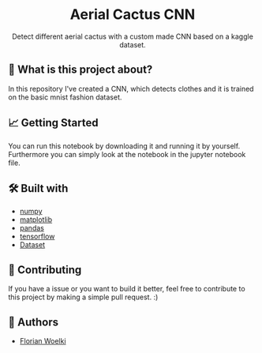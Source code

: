 <h1 align="center">Aerial Cactus CNN</h1>

<p align="center">
Detect different aerial cactus with a custom made CNN based on a kaggle dataset.
</p>


## 🤔 What is this project about?
In this repository I've created a CNN, which detects clothes and it is trained on the basic mnist fashion dataset.


## 📈 Getting Started
You can run this notebook by downloading it and running it by yourself.
Furthermore you can simply look at the notebook in the jupyter notebook file.


## 🛠 Built with
- [numpy](https://numpy.org/)
- [matplotlib](https://matplotlib.org/)
- [pandas](https://pandas.pydata.org/)
- [tensorflow](https://www.tensorflow.org/)
- [Dataset](https://www.kaggle.com/c/aerial-cactus-identification)


## 🤝 Contributing
If you have a issue or you want to build it better, feel free to contribute to this project by making a simple
pull request. :)


## 🤠 Authors
- [Florian Woelki](https://florianwoelki.com)
